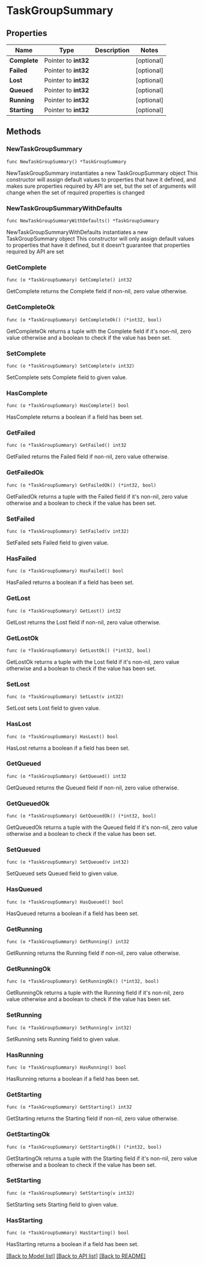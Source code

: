 # TaskGroupSummary

## Properties

Name | Type | Description | Notes
------------ | ------------- | ------------- | -------------
**Complete** | Pointer to **int32** |  | [optional] 
**Failed** | Pointer to **int32** |  | [optional] 
**Lost** | Pointer to **int32** |  | [optional] 
**Queued** | Pointer to **int32** |  | [optional] 
**Running** | Pointer to **int32** |  | [optional] 
**Starting** | Pointer to **int32** |  | [optional] 

## Methods

### NewTaskGroupSummary

`func NewTaskGroupSummary() *TaskGroupSummary`

NewTaskGroupSummary instantiates a new TaskGroupSummary object
This constructor will assign default values to properties that have it defined,
and makes sure properties required by API are set, but the set of arguments
will change when the set of required properties is changed

### NewTaskGroupSummaryWithDefaults

`func NewTaskGroupSummaryWithDefaults() *TaskGroupSummary`

NewTaskGroupSummaryWithDefaults instantiates a new TaskGroupSummary object
This constructor will only assign default values to properties that have it defined,
but it doesn't guarantee that properties required by API are set

### GetComplete

`func (o *TaskGroupSummary) GetComplete() int32`

GetComplete returns the Complete field if non-nil, zero value otherwise.

### GetCompleteOk

`func (o *TaskGroupSummary) GetCompleteOk() (*int32, bool)`

GetCompleteOk returns a tuple with the Complete field if it's non-nil, zero value otherwise
and a boolean to check if the value has been set.

### SetComplete

`func (o *TaskGroupSummary) SetComplete(v int32)`

SetComplete sets Complete field to given value.

### HasComplete

`func (o *TaskGroupSummary) HasComplete() bool`

HasComplete returns a boolean if a field has been set.

### GetFailed

`func (o *TaskGroupSummary) GetFailed() int32`

GetFailed returns the Failed field if non-nil, zero value otherwise.

### GetFailedOk

`func (o *TaskGroupSummary) GetFailedOk() (*int32, bool)`

GetFailedOk returns a tuple with the Failed field if it's non-nil, zero value otherwise
and a boolean to check if the value has been set.

### SetFailed

`func (o *TaskGroupSummary) SetFailed(v int32)`

SetFailed sets Failed field to given value.

### HasFailed

`func (o *TaskGroupSummary) HasFailed() bool`

HasFailed returns a boolean if a field has been set.

### GetLost

`func (o *TaskGroupSummary) GetLost() int32`

GetLost returns the Lost field if non-nil, zero value otherwise.

### GetLostOk

`func (o *TaskGroupSummary) GetLostOk() (*int32, bool)`

GetLostOk returns a tuple with the Lost field if it's non-nil, zero value otherwise
and a boolean to check if the value has been set.

### SetLost

`func (o *TaskGroupSummary) SetLost(v int32)`

SetLost sets Lost field to given value.

### HasLost

`func (o *TaskGroupSummary) HasLost() bool`

HasLost returns a boolean if a field has been set.

### GetQueued

`func (o *TaskGroupSummary) GetQueued() int32`

GetQueued returns the Queued field if non-nil, zero value otherwise.

### GetQueuedOk

`func (o *TaskGroupSummary) GetQueuedOk() (*int32, bool)`

GetQueuedOk returns a tuple with the Queued field if it's non-nil, zero value otherwise
and a boolean to check if the value has been set.

### SetQueued

`func (o *TaskGroupSummary) SetQueued(v int32)`

SetQueued sets Queued field to given value.

### HasQueued

`func (o *TaskGroupSummary) HasQueued() bool`

HasQueued returns a boolean if a field has been set.

### GetRunning

`func (o *TaskGroupSummary) GetRunning() int32`

GetRunning returns the Running field if non-nil, zero value otherwise.

### GetRunningOk

`func (o *TaskGroupSummary) GetRunningOk() (*int32, bool)`

GetRunningOk returns a tuple with the Running field if it's non-nil, zero value otherwise
and a boolean to check if the value has been set.

### SetRunning

`func (o *TaskGroupSummary) SetRunning(v int32)`

SetRunning sets Running field to given value.

### HasRunning

`func (o *TaskGroupSummary) HasRunning() bool`

HasRunning returns a boolean if a field has been set.

### GetStarting

`func (o *TaskGroupSummary) GetStarting() int32`

GetStarting returns the Starting field if non-nil, zero value otherwise.

### GetStartingOk

`func (o *TaskGroupSummary) GetStartingOk() (*int32, bool)`

GetStartingOk returns a tuple with the Starting field if it's non-nil, zero value otherwise
and a boolean to check if the value has been set.

### SetStarting

`func (o *TaskGroupSummary) SetStarting(v int32)`

SetStarting sets Starting field to given value.

### HasStarting

`func (o *TaskGroupSummary) HasStarting() bool`

HasStarting returns a boolean if a field has been set.


[[Back to Model list]](../README.md#documentation-for-models) [[Back to API list]](../README.md#documentation-for-api-endpoints) [[Back to README]](../README.md)


